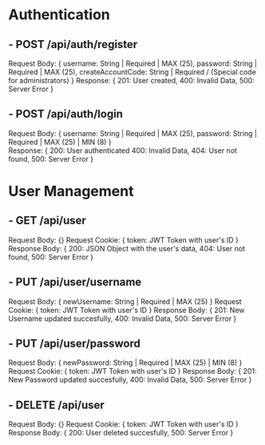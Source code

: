 # Authentication

## - **POST /api/auth/register**
Request Body: {
    username: String | Required | MAX (25),
    password: String | Required | MAX (25),
    createAccountCode: String | Required / (Special code for administrators)
}
Response: {
    201: User created,
    400: Invalid Data,
    500: Server Error
}

## - **POST /api/auth/login**
Request Body: {
    username: String | Required | MAX (25),
    password: String | Required | MAX (25) | MIN (8)
}        
Response: {
    200: User authenticated 
    400: Invalid Data,
    404: User not found,
    500: Server Error
}

# User Management

## - **GET /api/user**
Request Body: {}
Request Cookie: {
    token: JWT Token with user's ID
}
Response Body: {
    200: JSON Object with the user's data,
    404: User not found,
    500: Server Error
}

## - **PUT /api/user/username**
Request Body: {
    newUsername: String | Required | MAX (25)
}
Request Cookie: {
    token: JWT Token with user's ID
}
Response Body: {
    201: New Username updated succesfully,
    400: Invalid Data,
    500: Server Error
}

## - **PUT /api/user/password**
Request Body: {
    newPassword: String | Required | MAX (25) | MIN (8)
}
Request Cookie: {
    token: JWT Token with user's ID
}
Response Body: {
    201: New Password updated succesfully,
    400: Invalid Data,
    500: Server Error
}

## - **DELETE /api/user**
Request Body: {}
Request Cookie: {
    token: JWT Token with user's ID
}
Response Body: {
    200: User deleted succesfully,
    500: Server Error
}
